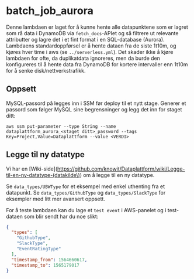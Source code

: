 # batch_job_aurora
Denne lambdaen er laget for å kunne hente alle datapunktene som er lagret som rå data i DynamoDB
via ```fetch_docs```-APIet og så filtrere ut relevante attributter og lagre det i et fint format
i en SQL-database (Aurora).
Lambdaens standardoppførsel er å hente dataen fra de siste 1t10m, og kjøres hver time i aws (se
`../serverless.yml`).
Det skader ikke å kjøre lambdaen for ofte, da duplikatdata ignoreres, men da burde den
konfigureres til å hente data fra DynamoDB for kortere intervaller enn 1t10m for å senke
disk/nettverkstrafikk.

## Oppsett
MySQL-passord på legges inn i SSM før deploy til et nytt stage. Generer et passord som følger
MySQL sine begrensninger og legg det inn for staget ditt:
```
aws ssm put-parameter --type String --name dataplattform_aurora_<staget ditt>_password --tags Key=Project,Value=Dataplattform --value <VERDI>
```


## Legge til ny datatype
Vi har en
[Wiki-side](https://github.com/knowit/Dataplattform/wiki/Legge-til-en-ny-datatype-(datakilde\))
om å legge til en ny datatype.

Se ```data_types/UBWType``` for et eksempel med enkel uthenting fra et datapunkt.
Se ```data_types/GithubType``` og ```data_types/SlackType``` for eksempler med litt mer avansert
oppsett.

For å teste lambdaen kan du lage et ```test event``` i AWS-panelet og i test-dataen som blir sendt
har du noe slikt:
```json
{
  "types": [
    "GithubType",
    "SlackType",
    "EventRatingType"
  ],
  "timestamp_from": 1564660617,
  "timestamp_to": 1565179017
}
```
